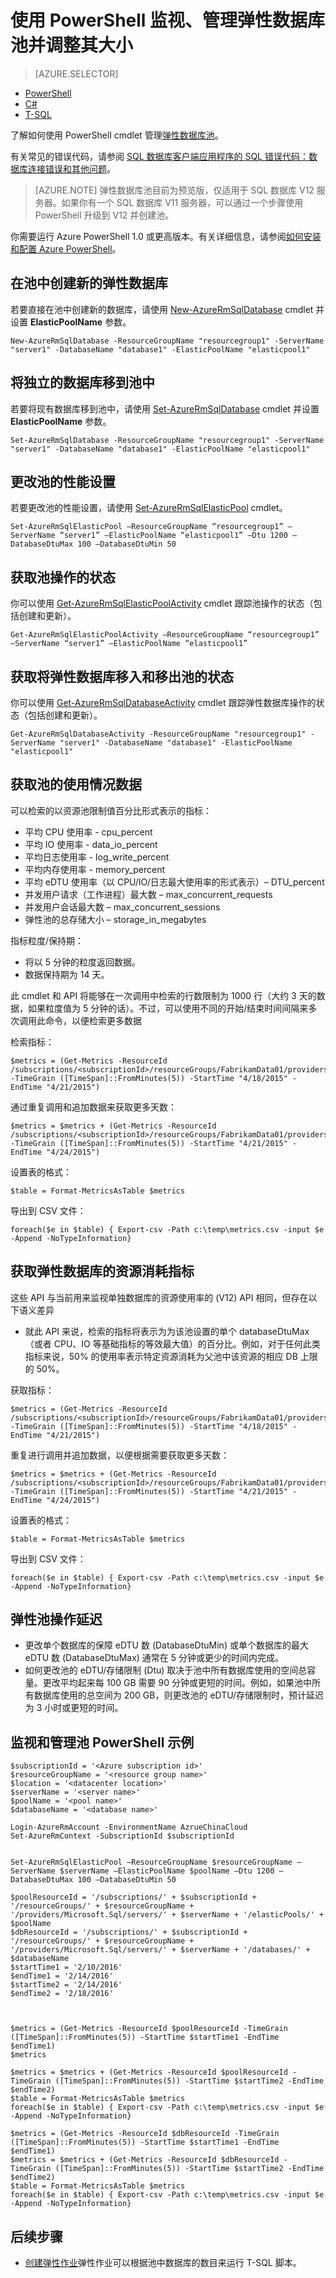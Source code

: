 <properties 
    pageTitle="管理弹性数据库池 (PowerShell) | Azure" 
    description="了解如何使用 PowerShell 管理弹性数据库池。"  
	services="sql-database" 
    documentationCenter="" 
    authors="stevestein" 
    manager="jhubbard" 
    editor=""/>

<tags
    ms.service="sql-database"
    ms.date="04/01/2016"
    wacn.date="05/16/2016"/>

# 使用 PowerShell 监视、管理弹性数据库池并调整其大小 

> [AZURE.SELECTOR]
- [PowerShell](/documentation/articles/sql-database-elastic-pool-manage-powershell)
- [C#](/documentation/articles/sql-database-elastic-pool-manage-csharp)
- [T-SQL](/documentation/articles/sql-database-elastic-pool-manage-tsql)

了解如何使用 PowerShell cmdlet 管理[弹性数据库池](/documentation/articles/sql-database-elastic-pool)。

有关常见的错误代码，请参阅 [SQL 数据库客户端应用程序的 SQL 错误代码：数据库连接错误和其他问题](/documentation/articles/sql-database-develop-error-messages)。

> [AZURE.NOTE] 弹性数据库池目前为预览版，仅适用于 SQL 数据库 V12 服务器。如果你有一个 SQL 数据库 V11 服务器，可以通过一个步骤使用 PowerShell 升级到 V12 并创建池。

你需要运行 Azure PowerShell 1.0 或更高版本。有关详细信息，请参阅[如何安装和配置 Azure PowerShell](/documentation/articles/powershell-install-configure)。

## 在池中创建新的弹性数据库

若要直接在池中创建新的数据库，请使用 [New-AzureRmSqlDatabase](https://msdn.microsoft.com/zh-cn/library/azure/mt619339.aspx) cmdlet 并设置 **ElasticPoolName** 参数。


	New-AzureRmSqlDatabase -ResourceGroupName "resourcegroup1" -ServerName "server1" -DatabaseName "database1" -ElasticPoolName "elasticpool1"


## 将独立的数据库移到池中

若要将现有数据库移到池中，请使用 [Set-AzureRmSqlDatabase](https://msdn.microsoft.com/zh-cn/library/azure/mt619433.aspx) cmdlet 并设置 **ElasticPoolName** 参数。

	Set-AzureRmSqlDatabase -ResourceGroupName "resourcegroup1" -ServerName "server1" -DatabaseName "database1" -ElasticPoolName "elasticpool1"


## 更改池的性能设置

若要更改池的性能设置，请使用 [Set-AzureRmSqlElasticPool](https://msdn.microsoft.com/zh-cn/library/azure/mt603511.aspx) cmdlet。

    Set-AzureRmSqlElasticPool –ResourceGroupName “resourcegroup1” –ServerName “server1” –ElasticPoolName “elasticpool1” –Dtu 1200 –DatabaseDtuMax 100 –DatabaseDtuMin 50 


## 获取池操作的状态

你可以使用 [Get-AzureRmSqlElasticPoolActivity](https://msdn.microsoft.com/zh-cn/library/azure/mt603812.aspx) cmdlet 跟踪池操作的状态（包括创建和更新）。

	Get-AzureRmSqlElasticPoolActivity –ResourceGroupName “resourcegroup1” –ServerName “server1” –ElasticPoolName “elasticpool1” 


## 获取将弹性数据库移入和移出池的状态

你可以使用 [Get-AzureRmSqlDatabaseActivity](https://msdn.microsoft.com/zh-cn/library/azure/mt603687.aspx) cmdlet 跟踪弹性数据库操作的状态（包括创建和更新）。

	Get-AzureRmSqlDatabaseActivity -ResourceGroupName "resourcegroup1" -ServerName "server1" -DatabaseName "database1" -ElasticPoolName "elasticpool1"

## 获取池的使用情况数据

可以检索的以资源池限制值百分比形式表示的指标：

* 平均 CPU 使用率 - cpu\_percent 
* 平均 IO 使用率 - data\_io\_percent 
* 平均日志使用率 - log\_write\_percent 
* 平均内存使用率 - memory\_percent 
* 平均 eDTU 使用率（以 CPU/IO/日志最大使用率的形式表示）– DTU\_percent 
* 并发用户请求（工作进程）最大数 – max\_concurrent\_requests 
* 并发用户会话最大数 – max\_concurrent\_sessions 
* 弹性池的总存储大小 – storage\_in\_megabytes 


指标粒度/保持期：

* 将以 5 分钟的粒度返回数据。  
* 数据保持期为 14 天。  


此 cmdlet 和 API 将能够在一次调用中检索的行数限制为 1000 行（大约 3 天的数据，如果粒度值为 5 分钟的话）。不过，可以使用不同的开始/结束时间间隔来多次调用此命令，以便检索更多数据


检索指标：

	$metrics = (Get-Metrics -ResourceId /subscriptions/<subscriptionId>/resourceGroups/FabrikamData01/providers/Microsoft.Sql/servers/fabrikamsqldb02/elasticPools/franchisepool -TimeGrain ([TimeSpan]::FromMinutes(5)) -StartTime "4/18/2015" -EndTime "4/21/2015") 

通过重复调用和追加数据来获取更多天数：

	$metrics = $metrics + (Get-Metrics -ResourceId /subscriptions/<subscriptionId>/resourceGroups/FabrikamData01/providers/Microsoft.Sql/servers/fabrikamsqldb02/elasticPools/franchisepool -TimeGrain ([TimeSpan]::FromMinutes(5)) -StartTime "4/21/2015" -EndTime "4/24/2015") 
 
设置表的格式：

    $table = Format-MetricsAsTable $metrics 

导出到 CSV 文件：

    foreach($e in $table) { Export-csv -Path c:\temp\metrics.csv -input $e -Append -NoTypeInformation} 

## 获取弹性数据库的资源消耗指标

这些 API 与当前用来监视单独数据库的资源使用率的 (V12) API 相同，但存在以下语义差异

* 就此 API 来说，检索的指标将表示为为该池设置的单个 databaseDtuMax（或者 CPU、IO 等基础指标的等效最大值）的百分比。例如，对于任何此类指标来说，50% 的使用率表示特定资源消耗为父池中该资源的相应 DB 上限的 50%。 

获取指标：

    $metrics = (Get-Metrics -ResourceId /subscriptions/<subscriptionId>/resourceGroups/FabrikamData01/providers/Microsoft.Sql/servers/fabrikamsqldb02/databases/myDB -TimeGrain ([TimeSpan]::FromMinutes(5)) -StartTime "4/18/2015" -EndTime "4/21/2015") 

重复进行调用并追加数据，以便根据需要获取更多天数：

    $metrics = $metrics + (Get-Metrics -ResourceId /subscriptions/<subscriptionId>/resourceGroups/FabrikamData01/providers/Microsoft.Sql/servers/fabrikamsqldb02/databases/myDB -TimeGrain ([TimeSpan]::FromMinutes(5)) -StartTime "4/21/2015" -EndTime "4/24/2015") 

设置表的格式：

    $table = Format-MetricsAsTable $metrics 

导出到 CSV 文件：

    foreach($e in $table) { Export-csv -Path c:\temp\metrics.csv -input $e -Append -NoTypeInformation}


## 弹性池操作延迟

- 更改单个数据库的保障 eDTU 数 (DatabaseDtuMin) 或单个数据库的最大 eDTU 数 (DatabaseDtuMax) 通常在 5 分钟或更少的时间内完成。
- 如何更改池的 eDTU/存储限制 (Dtu) 取决于池中所有数据库使用的空间总容量。更改平均起来每 100 GB 需要 90 分钟或更短的时间。例如，如果池中所有数据库使用的总空间为 200 GB，则更改池的 eDTU/存储限制时，预计延迟为 3 小时或更短的时间。


## 监视和管理池 PowerShell 示例


    $subscriptionId = '<Azure subscription id>'
    $resourceGroupName = '<resource group name>'
    $location = '<datacenter location>'
    $serverName = '<server name>'
    $poolName = '<pool name>'
    $databaseName = '<database name>'
    
    Login-AzureRmAccount -EnvironmentName AzrueChinaCloud
    Set-AzureRmContext -SubscriptionId $subscriptionId
    
    
    Set-AzureRmSqlElasticPool –ResourceGroupName $resourceGroupName –ServerName $serverName –ElasticPoolName $poolName –Dtu 1200 –DatabaseDtuMax 100 –DatabaseDtuMin 50 
    
    $poolResourceId = '/subscriptions/' + $subscriptionId + '/resourceGroups/' + $resourceGroupName + '/providers/Microsoft.Sql/servers/' + $serverName + '/elasticPools/' + $poolName
    $dbResourceId = '/subscriptions/' + $subscriptionId + '/resourceGroups/' + $resourceGroupName + '/providers/Microsoft.Sql/servers/' + $serverName + '/databases/' + $databaseName 
    $startTime1 = '2/10/2016'
    $endTime1 = '2/14/2016'
    $startTime2 = '2/14/2016'
    $endTime2 = '2/18/2016'
    
    
    
    $metrics = (Get-Metrics -ResourceId $poolResourceId -TimeGrain ([TimeSpan]::FromMinutes(5)) -StartTime $startTime1 -EndTime $endTime1) 
    $metrics
    
    $metrics = $metrics + (Get-Metrics -ResourceId $poolResourceId -TimeGrain ([TimeSpan]::FromMinutes(5)) -StartTime $startTime2 -EndTime $endTime2)
    $table = Format-MetricsAsTable $metrics
    foreach($e in $table) { Export-csv -Path c:\temp\metrics.csv -input $e -Append -NoTypeInformation}
    
    $metrics = (Get-Metrics -ResourceId $dbResourceId -TimeGrain ([TimeSpan]::FromMinutes(5)) -StartTime $startTime1 -EndTime $endTime1) 
    $metrics = $metrics + (Get-Metrics -ResourceId $dbResourceId -TimeGrain ([TimeSpan]::FromMinutes(5)) -StartTime $startTime2 -EndTime $endTime2)
    $table = Format-MetricsAsTable $metrics
    foreach($e in $table) { Export-csv -Path c:\temp\metrics.csv -input $e -Append -NoTypeInformation}

## 后续步骤

- [创建弹性作业](/documentation/articles/sql-database-elastic-jobs-overview)弹性作业可以根据池中数据库的数目来运行 T-SQL 脚本。

<!---HONumber=Mooncake_0509_2016-->
